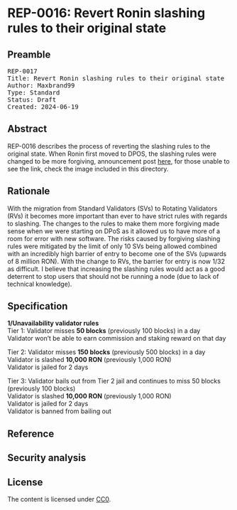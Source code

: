 # REP-0016: Revert Ronin slashing rules to their original state

## Preamble

<pre>
REP-0017
Title: Revert Ronin slashing rules to their original state
Author: Maxbrand99
Type: Standard
Status: Draft
Created: 2024-06-19
</pre>


## Abstract

REP-0016 describes the process of reverting the slashing rules to the original state. When Ronin first moved to DPOS, the slashing rules were changed to be more forgiving, announcement post [here](https://discord.com/channels/930892666705694800/930895348921163786/1094568140593168394), for those unable to see the link, check the image included in this directory.


## Rationale

With the migration from Standard Validators (SVs) to Rotating Validators (RVs) it becomes more important than ever to have strict rules with regards to slashing. The changes to the rules to make them more forgiving made sense when we were starting on DPoS as it allowed us to have more of a room for error with new software. The risks caused by forgiving slashing rules were mitigated by the limit of only 10 SVs being allowed combined with an incredibly high barrier of entry to become one of the SVs (upwards of 8 million RON). With the change to RVs, the barrier for entry is now 1/32 as difficult. I believe that increasing the slashing rules would act as a good deterrent to stop users that should not be running a node (due to lack of technical knowledge).

## Specification

**1/Unavailability validator rules**<br>
Tier 1: Validator misses **50 blocks** (previously 100 blocks) in a day<br>
Validator won’t be able to earn commission and staking reward on that day<br>

Tier 2: Validator misses **150 blocks** (previously 500 blocks) in a day<br>
Validator is slashed **10,000 RON** (previously 1,000 RON)<br>
Validator is jailed for 2 days

Tier 3: Validator bails out from Tier 2 jail and continues to miss 50 blocks (previously 100 blocks)<br>
Validator is slashed **10,000 RON** (previously 1,000 RON)<br>
Validator is jailed for 2 days<br>
Validator is banned from bailing out

## Reference



## Security analysis



## License

The content is licensed under [CC0](https://creativecommons.org/publicdomain/zero/1.0/).
